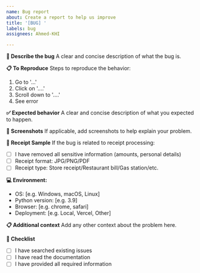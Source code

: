 ```yaml
---
name: Bug report
about: Create a report to help us improve
title: '[BUG] '
labels: bug
assignees: Ahmed-KHI

---
```


**🐛 Describe the bug**
A clear and concise description of what the bug is.

**📋 To Reproduce**
Steps to reproduce the behavior:
1. Go to '...'
2. Click on '....'
3. Scroll down to '....'
4. See error

**✅ Expected behavior**
A clear and concise description of what you expected to happen.

**📸 Screenshots**
If applicable, add screenshots to help explain your problem.

**🧾 Receipt Sample**
If the bug is related to receipt processing:
- [ ] I have removed all sensitive information (amounts, personal details)
- [ ] Receipt format: JPG/PNG/PDF
- [ ] Receipt type: Store receipt/Restaurant bill/Gas station/etc.

**💻 Environment:**
- OS: [e.g. Windows, macOS, Linux]
- Python version: [e.g. 3.9]
- Browser: [e.g. chrome, safari]
- Deployment: [e.g. Local, Vercel, Other]

**📋 Additional context**
Add any other context about the problem here.

**🔄 Checklist**
- [ ] I have searched existing issues
- [ ] I have read the documentation
- [ ] I have provided all required information
